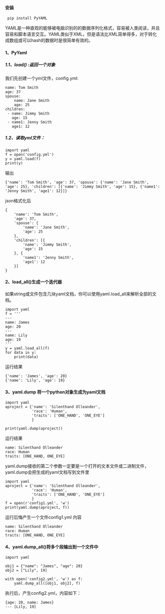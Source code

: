 #### 安装

```
 pip install PyYAML 
```

YAML是一种直观的能够被电脑识别的的数据序列化格式，容易被人类阅读，并且容易和脚本语言交互。YAML类似于XML，但是语法比XML简单得多，对于转化成数组或可以hash的数据时是很简单有效的。
#### 1、PyYaml 
##### 1.1、load() :返回一个对象 
我们先创建一个yml文件，config.yml:

```
name: Tom Smith
age: 37
spouse:
    name: Jane Smith
    age: 25
children:
 - name: Jimmy Smith
   age: 15
 - name1: Jenny Smith
   age1: 12
```
##### 1.2、读取yml文件：

```
import yaml
f = open('config.yml')
y = yaml.load(f)
print(y)
```
输出

```
{'name': 'Tom Smith', 'age': 37, 'spouse': {'name': 'Jane Smith', 'age': 25}, 'children': [{'name': 'Jimmy Smith', 'age': 15}, {'name1': 'Jenny Smith', 'age1': 12}]}
```

json格式化后

```
{
	'name': 'Tom Smith',
	'age': 37,
	'spouse': {
		'name': 'Jane Smith',
		'age': 25
	},
	'children': [{
		'name': 'Jimmy Smith',
		'age': 15
	}, {
		'name1': 'Jenny Smith',
		'age1': 12
	}]
}
```
#### 2、load_all()生成一个迭代器 
如果string或文件包含几块yaml文档，你可以使用yaml.load_all来解析全部的文档。

```
import yaml
f = '''
---
name: James
age: 20
---
name: Lily
age: 19
'''
y = yaml.load_all(f)
for data in y:
    print(data)
```
运行结果

```
{'name': 'James', 'age': 20}
{'name': 'Lily', 'age': 19}
```

#### 3、yaml.dump 将一个python对象生成为yaml文档

```
import yaml
aproject = {'name': 'Silenthand Olleander',
            'race': 'Human',
            'traits': ['ONE_HAND', 'ONE_EYE']
            }

print(yaml.dump(aproject))
```
运行结果

```
name: Silenthand Olleander
race: Human
traits: [ONE_HAND, ONE_EYE]
```

yaml.dump接收的第二个参数一定要是一个打开的文本文件或二进制文件，yaml.dump会把生成的yaml文档写到文件里

```
import yaml
aproject = {'name': 'Silenthand Olleander',
            'race': 'Human',
            'traits': ['ONE_HAND', 'ONE_EYE']
            }
f = open(r'config1.yml', 'w')
print(yaml.dump(aproject, f))
```
运行后悔产生一个文件config1.yml 内容

```
name: Silenthand Olleander
race: Human
traits: [ONE_HAND, ONE_EYE]

```
#### 4、yaml.dump_all()将多个段输出到一个文件中

```
import yaml

obj1 = {"name": "James", "age": 20}
obj2 = ["Lily", 19]

with open('config2.yml', 'w') as f:
    yaml.dump_all([obj1, obj2], f)
```
执行后，产生config2.yml，内容如下：

```
{age: 20, name: James}
--- [Lily, 19]

```
